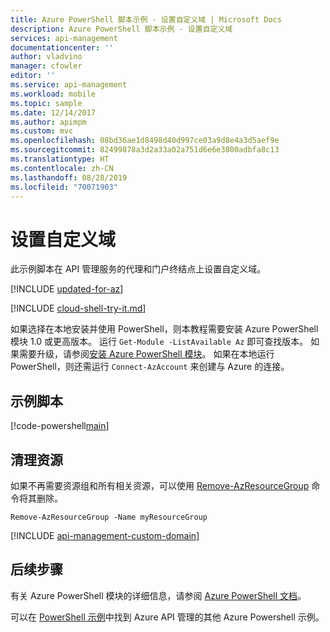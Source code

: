```yaml
---
title: Azure PowerShell 脚本示例 - 设置自定义域 | Microsoft Docs
description: Azure PowerShell 脚本示例 - 设置自定义域
services: api-management
documentationcenter: ''
author: vladvino
manager: cfowler
editor: ''
ms.service: api-management
ms.workload: mobile
ms.topic: sample
ms.date: 12/14/2017
ms.author: apimpm
ms.custom: mvc
ms.openlocfilehash: 08bd36ae1d8498d40d997ce03a9d8e4a3d5aef9e
ms.sourcegitcommit: 82499878a3d2a33a02a751d6e6e3800adbfa8c13
ms.translationtype: HT
ms.contentlocale: zh-CN
ms.lasthandoff: 08/28/2019
ms.locfileid: "70071903"
---
```

# <a name="set-up-custom-domain"></a>设置自定义域

此示例脚本在 API 管理服务的代理和门户终结点上设置自定义域。

[!INCLUDE [updated-for-az](../../../includes/updated-for-az.md)]

[!INCLUDE [cloud-shell-try-it.md](../../../includes/cloud-shell-try-it.md)]

如果选择在本地安装并使用 PowerShell，则本教程需要安装 Azure PowerShell 模块 1.0 或更高版本。 运行 `Get-Module -ListAvailable Az` 即可查找版本。 如果需要升级，请参阅[安装 Azure PowerShell 模块](/powershell/azure/install-Az-ps)。 如果在本地运行 PowerShell，则还需运行 `Connect-AzAccount` 来创建与 Azure 的连接。

## <a name="sample-script"></a>示例脚本

[!code-powershell[main](../../../powershell_scripts/api-management/setup-custom-domain/setup_custom_domain.ps1 "Set up custom domain")]

## <a name="clean-up-resources"></a>清理资源

如果不再需要资源组和所有相关资源，可以使用 [Remove-AzResourceGroup](/powershell/module/az.resources/remove-azresourcegroup) 命令将其删除。

```azurepowershell-interactive
Remove-AzResourceGroup -Name myResourceGroup
```

[!INCLUDE [api-management-custom-domain](../../../includes/api-management-custom-domain.md)]

## <a name="next-steps"></a>后续步骤

有关 Azure PowerShell 模块的详细信息，请参阅 [Azure PowerShell 文档](https://docs.microsoft.com/powershell/azure/overview)。

可以在 [PowerShell 示例](../powershell-samples.md)中找到 Azure API 管理的其他 Azure Powershell 示例。
